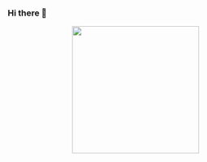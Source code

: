 ### Hi there 👋

<div id="header" align="center">
  <img src="https://media.giphy.com/media/26vACLXgansDXwHzzI/giphy.gif" width="250"/>
</div>

<!--
**CandasKuran/CandasKuran** is a ✨ _special_ ✨ repository because its `README.md` (this file) appears on your GitHub profile.

Here are some ideas to get you started:

- 🔭 I’m currently working on ...
- 🌱 I’m currently learning ...
- 👯 I’m looking to collaborate on ...
- 🤔 I’m looking for help with ...
- 💬 Ask me about ...
- 📫 How to reach me: ...
- 😄 Pronouns: ...
- ⚡ Fun fact: ...
-->
